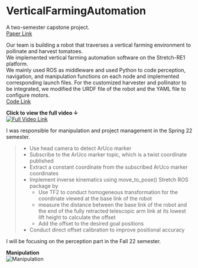 # VerticalFarmingAutomation

A two-semester capstone project. <br>
[Paper Link](https://github.com/brucekimrokcmu/VerticalFarmingAutomation/blob/main/Vertical%20Farming%20Automation%20Spring%20Validation_report.pdf)

Our team is building a robot that traverses a vertical farming environment to pollinate and harvest tomatoes.<br>
We implemented vertical farming automation software on the Stretch-RE1 platform.<br>
We mainly used ROS as middleware and used Python to code perception, navigation, and manipulation functions on each node and implemented corresponding launch files. 
For the customized harvester and pollinator to be integrated, we modified the URDF file of the robot and the YAML file to configure motors. <br>
[Code Link](https://github.com/mrsd22bob) <br>

**Click to view the full video ↓**<br>
[![Full Video Link](https://user-images.githubusercontent.com/92174982/182005537-ad024d34-3d06-4e59-a782-2393c1c1064b.JPG)](https://youtu.be/rpTjnxoaoFM) <br>




I was responsible for manipulation and project management in the Spring 22 semester. <br>
>* Use head camera to detect ArUco marker
>* Subscribe to the ArUco marker topic, which is a twist coordinate published
>* Extract a constant coordinate from the subscribed ArUco marker coordinates 
>* Implement inverse kinematics using move_to_pose() Stretch ROS package by
>    * Use TF2 to conduct homogeneous transformation for the coordinate viewed at the base link of the robot
>    * measure the distance between the base link of the robot and the end of the fully retracted telescopic arm link at its lowest lift height to calculate the offset
>    * Add the offset to the desired goal positions
>* Conduct direct offset calibration to improve positional accuracy

I will be focusing on the perception part in the Fall 22 semester. <br>

**Manipulation**<br>
![Manipulation](https://user-images.githubusercontent.com/92174982/182002189-2031ef27-5600-404f-bc1f-c63e55b1242c.gif)
